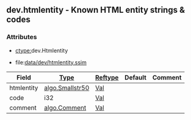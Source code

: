 ## dev.htmlentity - Known HTML entity strings & codes


### Attributes
<a href="#attributes"></a>
<!-- dev.mdmark  mdmark:MDSECTION  state:BEG_AUTO  param:Attributes -->
* [ctype:](/txt/ssimdb/dmmeta/ctype.md)dev.Htmlentity

* file:[data/dev/htmlentity.ssim](/data/dev/htmlentity.ssim)

|Field|[Type](/txt/ssimdb/dmmeta/ctype.md)|[Reftype](/txt/ssimdb/dmmeta/reftype.md)|Default|Comment|
|---|---|---|---|---|
|htmlentity|[algo.Smallstr50](/txt/protocol/algo/README.md#algo-smallstr50)|[Val](/txt/exe/amc/reftypes.md#val)|||
|code|i32|[Val](/txt/exe/amc/reftypes.md#val)|||
|comment|[algo.Comment](/txt/protocol/algo/Comment.md)|[Val](/txt/exe/amc/reftypes.md#val)|||

<!-- dev.mdmark  mdmark:MDSECTION  state:END_AUTO  param:Attributes -->


